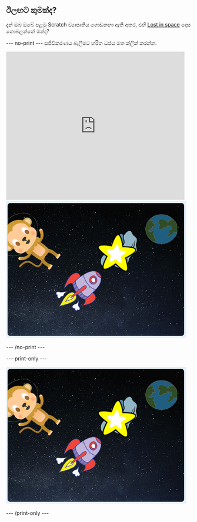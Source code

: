 ## ඊලඟට කුමක්ද?

දැන් ඔබ ඔබේ පළමු Scratch ව්‍යාපෘතිය ගොඩනඟා ඇති අතර, එහි [Lost in space](https://projects.raspberrypi.org/en/projects/lost-in-space?utm_source=pathway&utm_medium=whatnext&utm_campaign=projects) දෙස නොබලන්නේ මන්ද? 

\--- no-print \--- සජීවිකරණය බැලීමට හරිත ධජය මත ක්ලික් කරන්න.

<div class="scratch-preview">
  <iframe allowtransparency="true" width="485" height="402" src="https://scratch.mit.edu/projects/embed/276873231/?autostart=false" frameborder="0" scrolling="no"></iframe>
  <img src="images/space-final.png">
</div>

\--- /no-print \---

\--- print-only \---

![සම්පූර්ණ ව්‍යාපෘතිය](images/space-final.png)

\--- /print-only \---